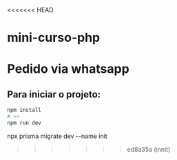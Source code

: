 <<<<<<< HEAD
# mini-curso-php
Pedido via whatsapp
=======
## Para iniciar o projeto:

```bash
npm install
# >>
npm run dev
```

npx prisma migrate dev --name init
>>>>>>> ed8a35a (innit)

